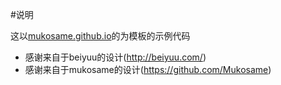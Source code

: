 #说明

这以[mukosame.github.io](http://mukosame.github.io)的为模板的示例代码
* 感谢来自于beiyuu的设计(http://beiyuu.com/)
* 感谢来自于mukosame的设计(https://github.com/Mukosame)
